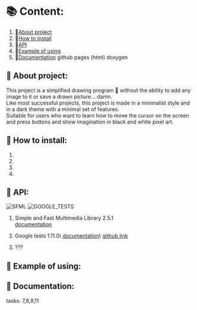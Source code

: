 # :books: Content:
1. :blue_book:[About project](https://github.com/Ruhrozz/SFML_test#about-project)
2. :green_book:[How to install](https://github.com/Ruhrozz/SFML_test#how-to-install)
3. :ledger:[API](https://github.com/Ruhrozz/SFML_test/#api)
4. :orange_book:[Example of using](https://github.com/Ruhrozz/SFML_test#example-of-using)
5. :closed_book:[Documentation](https://github.com/Ruhrozz/SFML_test#documentation) github pages (html) doxygen

## :blue_book: About project:

This project is a simplified drawing program :art: without the ability to add any image to it or save a drawn picture... damn.\
Like most successful projects, this project is made in a minimalist style and in a dark theme with a minimal set of features.\
Suitable for users who want to learn how to move the cursor on the screen and press buttons and show imagination in black and white pixel art.

## :green_book: How to install:
1.
2.
3.
4.

## :ledger: API:
![SFML](https://camo.githubusercontent.com/f1cd6496aa46486fae925d16a7eac97db76be820a37cb33ad2bc7cedf4191183/68747470733a2f2f7777772e73666d6c2d6465762e6f72672f696d616765732f6c6f676f2e706e67)
![GOOGLE_TESTS](https://user-images.githubusercontent.com/72031225/169479448-7ed0b186-c025-4bc6-83ae-ca751057bb49.png)

1. Simple and Fast Multimedia Library 2.5.1\
[documentation](https://www.sfml-dev.org/documentation/2.5.1/)
2. Google tests 1.11.0\ 
[documentation](https://google.github.io/googletest/)\ [github link](https://github.com/google/googletest)

3. ???

## :orange_book: Example of using:

## :closed_book: Documentation:


tasks: 7,8,9,11
